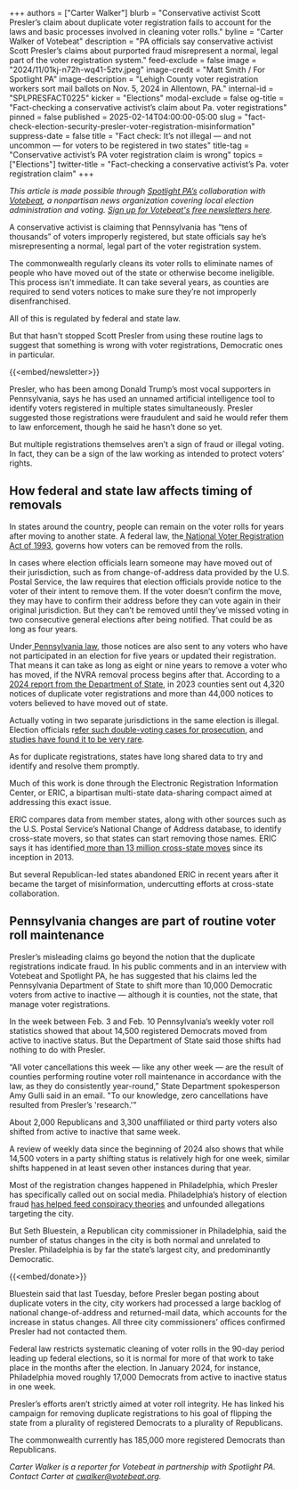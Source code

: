 +++
authors = ["Carter Walker"]
blurb = "Conservative activist Scott Presler’s claim about duplicate voter registration fails to account for the laws and basic processes involved in cleaning voter rolls."
byline = "Carter Walker of Votebeat"
description = "PA officials say conservative activist Scott Presler’s claims about purported fraud misrepresent a normal, legal part of the voter registration system."
feed-exclude = false
image = "2024/11/01kj-n72h-wq41-5ztv.jpeg"
image-credit = "Matt Smith / For Spotlight PA"
image-description = "Lehigh County voter registration workers sort mail ballots on Nov. 5, 2024 in Allentown, PA."
internal-id = "SPLPRESFACT0225"
kicker = "Elections"
modal-exclude = false
og-title = "Fact-checking a conservative activist’s claim about Pa. voter registrations"
pinned = false
published = 2025-02-14T04:00:00-05:00
slug = "fact-check-election-security-presler-voter-registration-misinformation"
suppress-date = false
title = "Fact check: It’s not illegal — and not uncommon — for voters to be registered in two states"
title-tag = "Conservative activist’s PA voter registration claim is wrong"
topics = ["Elections"]
twitter-title = "Fact-checking a conservative activist’s Pa. voter registration claim"
+++

<em>This article is made possible through </em><a href="https://www.spotlightpa.org/"><em>Spotlight PA’s</em></a><em> collaboration with </em><a href="https://www.votebeat.org/"><em>Votebeat</em></a><em>, a nonpartisan news organization covering local election administration and voting. </em><a href="https://www.votebeat.org/newsletters/"><em>Sign up for Votebeat&#39;s free newsletters here</em></a><em>.</em>

A conservative activist is claiming that Pennsylvania has “tens of thousands” of voters improperly registered, but state officials say he’s misrepresenting a normal, legal part of the voter registration system.

The commonwealth regularly cleans its voter rolls to eliminate names of people who have moved out of the state or otherwise become ineligible. This process isn&#39;t immediate. It can take several years, as counties are required to send voters notices to make sure they’re not improperly disenfranchised.

All of this is regulated by federal and state law.

But that hasn&#39;t stopped Scott Presler from using these routine lags to suggest that something is wrong with voter registrations, Democratic ones in particular.

{{<embed/newsletter>}}

Presler, who has been among Donald Trump’s most vocal supporters in Pennsylvania, says he has used an unnamed artificial intelligence tool to identify voters registered in multiple states simultaneously. Presler suggested those registrations were fraudulent and said he would refer them to law enforcement, though he said he hasn’t done so yet.

But multiple registrations themselves aren’t a sign of fraud or illegal voting. In fact, they can be a sign of the law working as intended to protect voters’ rights.

## How federal and state law affects timing of removals

In states around the country, people can remain on the voter rolls for years after moving to another state. A federal law, the<a href="https://www.justice.gov/crt/media/1366561/dl"> National Voter Registration Act of 1993</a><u>,</u> governs how voters can be removed from the rolls.

In cases where election officials learn someone may have moved out of their jurisdiction, such as from change-of-address data provided by the U.S. Postal Service, the law requires that election officials provide notice to the voter of their intent to remove them. If the voter doesn’t confirm the move, they may have to confirm their address before they can vote again in their original jurisdiction. But they can’t be removed until they’ve missed voting in two consecutive general elections after being notified. That could be as long as four years.

Under<a href="https://www.ncsl.org/elections-and-campaigns/voter-registration-list-maintenance"> Pennsylvania law</a>, those notices are also sent to any voters who have not participated in an election for five years or updated their registration. That means it can take as long as eight or nine years to remove a voter who has moved, if the NVRA removal process begins after that. According to a<a href="https://www.pa.gov/content/dam/copapwp-pagov/en/dos/resources/voting-and-elections/reports/voter-registration/DOS_Voter_Registration_Report_2023.pdf"> 2024 report from the Department of State</a>, in 2023 counties sent out 4,320 notices of duplicate voter registrations and more than 44,000 notices to voters believed to have moved out of state.

Actually voting in two separate jurisdictions in the same election is illegal. Election officials r<a href="https://www.inquirer.com/politics/election/election-fraud-charges-pennsylvania-florida-20240809.html">efer such double-voting cases for prosecution</a>, and <a href="https://papers.ssrn.com/sol3/papers.cfm?abstract_id=3872769">studies have found it to be very rare</a>.

As for duplicate registrations, states have long shared data to try and identify and resolve them promptly.

Much of this work is done through the Electronic Registration Information Center, or ERIC, a bipartisan multi-state data-sharing compact aimed at addressing this exact issue.

ERIC compares data from member states, along with other sources such as the U.S. Postal Service’s National Change of Address database, to identify cross-state movers, so that states can start removing those names. ERIC says it has identified<a href="https://ericstates.org/statistics/"> more than 13 million cross-state moves</a> since its inception in 2013.

But several Republican-led states abandoned ERIC in recent years after it became the target of misinformation, undercutting efforts at cross-state collaboration.

## Pennsylvania changes are part of routine voter roll maintenance

Presler’s misleading claims go beyond the notion that the duplicate registrations indicate fraud. In his public comments and in an interview with Votebeat and Spotlight PA, he has suggested that his claims led the Pennsylvania Department of State to shift more than 10,000 Democratic voters from active to inactive — although it is counties, not the state, that manage voter registrations.

In the week between Feb. 3 and Feb. 10 Pennsylvania’s weekly voter roll statistics showed that about 14,500 registered Democrats moved from active to inactive status. But the Department of State said those shifts had nothing to do with Presler.

“All voter cancellations this week — like any other week — are the result of counties performing routine voter roll maintenance in accordance with the law, as they do consistently year-round,” State Department spokesperson Amy Gulli said in an email. &#34;To our knowledge, zero cancellations have resulted from Presler’s &#39;research.&#39;”

About 2,000 Republicans and 3,300 unaffiliated or third party voters also shifted from active to inactive that same week.

A review of weekly data since the beginning of 2024 also shows that while 14,500 voters in a party shifting status is relatively high for one week, similar shifts happened in at least seven other instances during that year.

Most of the registration changes happened in Philadelphia, which Presler has specifically called out on social media. Philadelphia’s history of election fraud <a href="https://www.votebeat.org/pennsylvania/2024/09/09/philadelphia-voter-fraud-history-trump-false-election-claims/">has helped feed conspiracy theories</a> and unfounded allegations targeting the city.

But Seth Bluestein, a Republican city commissioner in Philadelphia, said the number of status changes in the city is both normal and unrelated to Presler. Philadelphia is by far the state’s largest city, and predominantly Democratic.

{{<embed/donate>}}

Bluestein said that last Tuesday, before Presler began posting about duplicate voters in the city, city workers had processed a large backlog of national change-of-address and returned-mail data, which accounts for the increase in status changes. All three city commissioners’ offices confirmed Presler had not contacted them.

Federal law restricts systematic cleaning of voter rolls in the 90-day period leading up federal elections, so it is normal for more of that work to take place in the months after the election. In January 2024, for instance, Philadelphia moved roughly 17,000 Democrats from active to inactive status in one week.

Presler’s efforts aren’t strictly aimed at voter roll integrity. He has linked his campaign for removing duplicate registrations to his goal of flipping the state from a plurality of registered Democrats to a plurality of Republicans.

The commonwealth currently has 185,000 more registered Democrats than Republicans.

<em>Carter Walker is a reporter for Votebeat in partnership with Spotlight PA. Contact Carter at </em><a href="mailto:cwalker@votebeat.org"><em>cwalker@votebeat.org</em></a><em>.</em><strong></strong>

